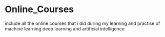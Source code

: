 # Online_Courses
 include all the online courses that i did during my learning and practise of machine learning deep learning and artificial intelligence
